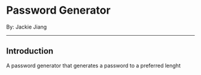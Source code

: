 # Password Generator
By: Jackie Jiang

---
## Introduction
A password generator that generates a password to a preferred lenght